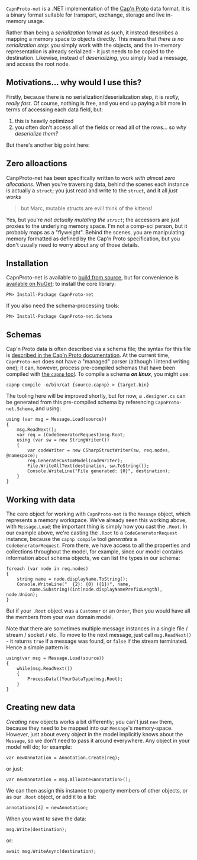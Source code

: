 `CapnProto-net` is a .NET implementation of the [Cap'n Proto](http://kentonv.github.io/capnproto/) data format. It is a binary format suitable for transport, exchange, storage and live in-memory usage.

Rather than being a *serialization* format as such, it instead describes a mapping a memory space to objects directly. This means that *there is no serialization step*: you simply work with the objects, and the in-memory representation is already serialized - it just needs to be copied to the destination. Likewise, instead of *deserializing*, you simply load a message, and access the root node.

Motivations... why would I use this?
-

Firstly, because there is no serialization/deserialization step, it is *really, really fast*. Of course, nothing is free, and you end up paying a bit more in terms of accessing each data field, but:

1. this is heavily optimized
2. you often don't access all of the fields or read all of the rows... so *why deserialize them?*

But there's another big point here:

Zero alloactions
-

CanpProto-net has been specifically written to work *with almost zero allocations*. When you're traversing data, behind the scenes each instance is actually a `struct`; you just read and write to the `struct`, and it all *just works*

> but Marc, mutable structs are evil! think of the kittens!

Yes, but you're *not actually mutating the `struct`*; the accessors are just proxies to the underlying memory space. I'm not a comp-sci person, but it probably maps as a "flyweight". Behind the scenes, you are manipulating memory formatted as defined by the Cap'n Proto specification, but you don't usually need to worry about any of those details.


Installation
-

CapnProto-net is available to [build from source](https://github.com/mgravell/capnproto-net/), but for convenience is [available on NuGet](https://www.nuget.org/packages/CapnProto-net/); to install the core library:

    PM> Install-Package CapnProto-net

If you also need the schema-processing tools:

    PM> Install-Package CapnProto-net.Schema

Schemas
-

Cap'n Proto data is often described via a schema file; the syntax for this file is [described in the Cap'n Proto documentation](http://kentonv.github.io/capnproto/language.htm). At the current time, `CapnProto-net` does not have a "managed" parser (although I intend writing one); it can, however, process pre-compiled schemas that have been compiled with [the `capnp` tool](http://kentonv.github.io/capnproto/capnp-tool.html). To compile a schema ***on linux***, you might use:

    capnp compile -o/bin/cat {source.capnp} > {target.bin}

The tooling here will be improved shortly, but for now, a `.designer.cs` can be generated from this pre-compiled schema by referencing `CapnProto-net.Schema`, and using:

    using (var msg = Message.Load(source))
    {
        msg.ReadNext();
        var req = (CodeGeneratorRequest)msg.Root;
        using (var sw = new StringWriter())
        {
            var codeWriter = new CSharpStructWriter(sw, req.nodes, @namespace);
            req.GenerateCustomModel(codeWriter);
            File.WriteAllText(destination, sw.ToString());
            Console.WriteLine("File generated: {0}", destination);
        }
    }

Working with data
---

The core object for working with `CapnProto-net` is the `Message` object, which represents a memory workspace. We've already seen this working above, with `Message.Load`; the important thing is simply how you cast the `.Root`. In our example above, we're casting the `.Root` to a `CodeGeneratorRequest` instance, because the `capnp compile` tool *generates* a `CodeGeneratorRequest`. From there, we have access to all the properties and collections throughout the model, for example, since our model contains information about schema objects, we can list the types in our schema:

    foreach (var node in req.nodes)
    {
        string name = node.displayName.ToString();
        Console.WriteLine("  {2}: {0} ({1})", name,
             name.Substring((int)node.displayNamePrefixLength), node.Union);
    }
 
But if your `.Root` object was a `Customer` or an `Order`, then you would have all the members from your own domain model.

Note that there are sometimes multiple message instances in a single file / stream / socket / etc. To move to the next message, just call `msg.ReadNext()` - it returns `true` if a message was found, or `false` if the stream terminated. Hence a simple pattern is:

    using(var msg = Message.Load(source))
    {
        while(msg.ReadNext())
        {
            ProcessData((YourDataType)msg.Root);
        }
    }

Creating new data
-

*Creating* new objects works a bit differently; you can't just `new` them, because they need to be mapped into our `Message`'s memory-space. However, just about every object in the model implicitly knows about the `Message`, so we don't need to pass it around everywhere. Any object in your model will do; for example:

    var newAnnotation = Annotation.Create(req);

or just:

    var newAnnotation = msg.Allocate<Annotation>();

We can then assign this instance to property members of other objects, or as our `.Root` object, or add it to a list:

    annotations[4] = newAnnotation;

When you want to save the data:

    msg.Write(destination);

or:

    await msg.WriteAsync(destination);